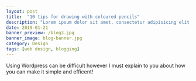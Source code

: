 ```yaml
---
layout: post
title:  "10 tips for drawing with coloured pencils"
description: "Lorem ipsum dolor sit amet, consectetur adipisicing elit, sed do eiusmod tempor incididunt ut labore et dolore magna aliqua Ut enim..."
date: 2019-01-21
banner_preview: /blog3.jpg
banner_image: blog-banner.jpg
category: Design
tags: [web design, blogging]
---
```


Using Wordpress can be difficult however I must explain to you about how you can make it simple and efficent!


